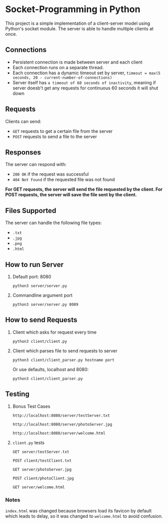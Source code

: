# Socket-Programming in Python

This project is a simple implementation of a client-server model using Python's socket module. The server is able to handle multiple clients at once. 

## Connections
- Persistent connection is made between server and each client
- Each connection runs on a separate thread.
- Each connection has a dynamic timeout set by server, `timeout = max(5 seconds, 20 - current-number-of-connections)`
- Server itself has `a timeout of 60 seconds of inactivity`, meaning if server doesb't get any requests for continuous 60 seconds it will shut down

## Requests
Clients can send:
- `GET` requests to get a certain file from the server
- `POST` requests to send a file to the server
## Responses
The server can respond with:
- `200 OK` if the request was successful
- `404 Not Found` if the requested file was not found

**For GET requests, the server will send the file requested by the client. 
For POST requests, the server will save the file sent by the client.**

## Files Supported 
The server can handle the following file types:
- `.txt`
- `.jpg`
- `.png`
- `.html`

## How to run Server
1. Default port: 8080
    ```
    python3 server/server.py
    ```
2. Commandline argument port
    ```
    python3 server/server.py 8089
    ```

## How to send Requests
1. Client which asks for request every time
    ```
    python3 client/client.py 
    ```
2. Client which parses file to send requests to server
    ```
    python3 client/client_parser.py hostname port
    ```
    Or use defaults, localhost and 8080:
    ```
    python3 client/client_parser.py
    ```
    
## Testing
 1. Bonus Test Cases
    ```
    http://localhost:8080/server/testServer.txt
    ```
    ```
    http://localhost:8080/server/photoServer.jpg
    ```
    ```
    http://localhost:8080/server/welcome.html
    ```
2. `client.py` tests
    ```
    GET server/testServer.txt
    ```
    ```
    POST client/testClient.txt
    ```
    ```
    GET server/photoServer.jpg
    ```
    ```
    POST client/photoClient.jpg
    ```
    ```
    GET server/welcome.html
    ```
### Notes
`index.html` was changed because browsers load its favicon by default which leads to delay, so it was changed to `welcome.html` to avoid confusion.